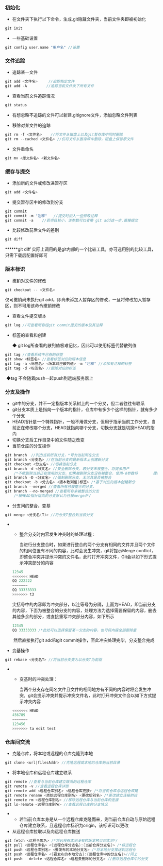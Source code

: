 ### 初始化

- 在文件夹下执行以下命令，生成.git隐藏文件夹，当前文件夹即被初始化

```c
git init
```

- 一些基础设置

```c
git config user.name "用户名" //设置
```



### 文件追踪

- 追踪某一文件

```c
git add <文件名>     //追踪指定文件
git add -A         //追踪当前文件夹下所有文件
```

- 查看当前文件追踪情况

```c
git status
```

- 有想忽略不追踪的文件可以新建.gitignore文件，添加忽略文件列表

- 移除对某文件的追踪

```c
git rm -f <文件名>    //将文件从磁盘上以及git暂存库中同时删除
git rm --cached <文件名> //仅将文件从暂存库中删除，磁盘上保留原文件
```

- 文件重命名

```c
git mv <原文件名> <新文件名>
```

### 缓存与提交

- 添加新的文件或修改进暂存区

```c
git add <文件名>
```

- 提交暂存区中的修改到分支

```c
git commit      
git commit -m "注释"   //提交时加入一些修改注释
git commit -a    //若项目较小，该参数可以省略 git add这一步,直接提交
```

- 比较修改前后文件的差别

```c
git diff   
```

******git diff 实际上调用的是git内部的一个比较工具，亦可选用别的比较工具，只需下载后配置好即可

### 版本标识

- 撤销对文件的修改

```c
git checkout -- <文件名> 
```

仅可撤销尚未执行git add，即尚未添加入暂存区的修改，一旦将修改加入暂存区，则不可用该命令撤销修改

- 查看文件提交版本

```c
git log //可查看所有经git commit提交的版本及其注释
```

- 标签的查看和创建

  ◆ git log所查看的散列值极难记忆，因此可以使用标签代替散列值

```c
git tag //查看系统中已有的标签
git show <标签名> //查看标签对应的版本信息
git tag -a <标签名> <版本对应散列值> -m "注释" //添加有注释的标签
git tag -d <标签名> //删除对应的标签
```

​    ◆tag 不会随着push一起push到远端服务器上

### 分支及操作

- git中的分支，并不一定指版本关系树上的一个分叉，但二者往往有联系
- git分支本质上是指向一个版本的指针，仓库中有多少个这样的指针，就有多少个分支
- HEAD指针是一个特殊指针，一般不用做分支，但用于指示当前工作分支，当前正在修改哪个分支，HEAD就指向哪个分支，切换分支就是切换HEAD的指向
- 切换分支后工作目录中的文件随之改变
- 当前仓库的分支操作

```c
git branch  //列出当前所有分支，*号为当前所在分支
git branch <分支名> //在当前分支的最新版本上创建新分支
git checkout <分支名> //切换当前分支
git branch -d <分支名> //安全删除分支，若分支未被整合，将提示用户
    /*不能删除当前正在使用的分支，如果被删除分支没有被整合，使用-d参数将       提示用户分支未被整合，若需强制删除使用-D参数*/
git branch -D <分支名> //强制删除分支，无论其是否被整合
git checkout -b <分支名> <版本散列值|标签> /*基于对应的版本创建新分                                           支并切换到新分支*/
git branch --merged //查看所有已被整合的分支、
git branch --no-merged //查看所有未被整合的分支
    /*被HEAD指针指向的分支默认为已被merged*/
```

- 分支间的整合，变基

```c
git merge <分支名(T)> //将分支T整合到当前分支
```

- - 整合分支时内容发生冲突时的处理过程：

    当进行分支整合时，如果进行整合的两个分支有相同的文件并且两个文件的相同位置有不同的内容，此时会发生冲突，git将提示Merge conflict，即整合冲突并提示冲突的文件名，此时打开冲突文件，Git会以如下形式提示冲突部分的内容

  ```c
  12345
  <<<<<<< HEAD
  QQ 222222
  =======
  QQ 33333333
  >>>>>>> t3
  ```

  ​	尖括号中的内容即为冲突部分，以连等号为分隔，上面为HEAD，即当前分支的内容，下面为被整合的分支的内容，处理方法为选择需要保留的内容，删去其他多余的部分，或直接重写冲突部分内容，如下所示

  ```c
  12345
  QQ 33333333 /*此处可以选择保留某一分支的内容，也可将内容全部删除重              写*/
  ```

  ​    然后直接执行git add和git commit操作，至此冲突处理完毕，分支整合完成

- 变基操作

```c
git rebase <分支名T> //将当前分支变为以分支T为前驱
```

- - 变基时的冲突处理：

    当两个分支存在同名文件且文件的相同地方有不同的内容时将会发生冲突，git会提示冲突并提示冲突文件名，此时打开冲突文件会以如下方式提示冲突内容

  ```c
  <<<<<<< HEAD
  456789
  =======
  123456
  >>>>>>> ta edit test
  ```


### 仓库间交流

- 克隆仓库，将本地或远程的仓库克隆到本地

```c
git clone <url|filesAddr> //克隆远程或本地的仓库到当前目录
```

- 将本地仓库和远程仓库建立联系

```c
git remote //查看与当前仓库建立联系的远程仓库
git remote -v //查看远程仓库详情
git remote add <远程仓库别名> <远程仓库链接> /*将当前仓库与远程仓库建                                            立链接*/
git remote rename <原始远程仓库别名> <更改后别名> /*更改建立连接的远                                                程仓库别名*/
git remote rm <远程仓库别名> //移除远程仓库与当前仓库的连接
git ls-remote <远程仓库别名> //查看远程仓库的分支情况
```

- - 若当前仓库本身是从一个远程仓库克隆而来，则当前仓库自动与原始远程仓库建立联系，且远程仓库标识为origin，该标识可以更改
- 从远程仓库拉取以及向远程仓库推送

```c
git fetch <远程仓库名> /*将远程有本地没有的版本拷贝到本地*/
git pull <远程仓库名> <{远程仓库分支名}:{当前仓库分支名}> /*将远程仓                             库中的分支拷贝到本地并与本地分支合并*/
git push <远程仓库别名> <要发布的本地分支名> /*将本地分支推送到远程仓                                           库*/
git push <远程仓库名> <{要发布的本地分支}:{远程仓库中的分支名}>//同上
git push --delete <远程仓库名> <远程要删除的分支名> //删除远程仓库中的分支
```







